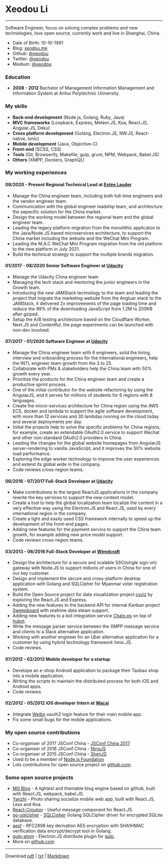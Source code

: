 Xeodou Li
=========

---

Software Engineer, focus on solving complex problems and new technologies, love open source, currently work and live in Shanghai, China.

* Date of Birth: 10-10-1991
* Blog: [xeodou.me](https://xeodou.me)
* Github: [@xeodou](https://github.com/xeodou)
* Twitter: [@xeodou](https://twitter.com/xeodou)
* Medium: [@xeodou](https://medium.com/@xeodou)

### Education

* **2008 - 2012** Bachelor of Management Information Management and Information System at Anhui Polytechnic University.

### My skills

* **Back-end development** (Node.js, Golang, Ruby, Java)
* **MVC frameworks** (Loopback, Express, Meteor.JS, Koa, React.JS, Angular.JS, Deku)
* **Cross platform development** (Golang, Electron.JS, NW.JS, React-native, Ionic)
* **Mobile development** (Java, Objective-C)
* **Front-end** (SCSS, CSS)
* **Tools** (Git, Browserify, Makefile, gulp, grunt, NPM, Webpack, Babel.JS)
* **Others** (XMPP, Dockers, GraphQL)

### My working experiences

#### **08/2020 - Present** Regional Technical Lead at [Estée Lauder](https://www.esteelauder.com/)
  - Manage the China engineer team, including both full-time engineers and the vendor engineer team.
  - Communication with the global engineer leadship team, and architecture the sepecific solution for the China market.
  - Design the working model between the regional team and the global engineer team.
  - Leading the legacy platform migration from the monolithic applicaton to the Java/Node.JS based microservices architecture, to support the China market including the website and the WeChat Mini Program.
  - Leading the M.A.C WeChat Mini Program migration from the old platform to the new platform in July 2021.
  - Build the technical strategy to support the multiple brands migration.

#### **01/2017 - 08/2020** Senior Software Engineer at [Udacity](https://www.udacity.com)
  - Manage the Udacity China engineer team
  - Managing the tech stack and mentoring the junior engineers in the Growth team.
  - Introducing the new JAMStack technology to the team and leading the project that migrate the marketing website from the Angluar stack to the JAMStack, it delivered 2x improvements of the page loading time and reduce the 99% of the downloading JavaScript from 1.2M to 200KB after gziped.
  - Setup the A/B testing architecture based on the Cloudflare Worker, Next.JS and Contentful, the page experiments can be launched with non-dev involved.

#### **07/2017 - 01/2020** Software Engineer at [Udacity](https://www.udacity.com)
  - Manage the China engineer team with 6 engineers, solid the hiring, interview and onboarding process for the international engineers, help the INTL engineer team growth from the 3 to 25.
  - Collaborate with PMs & stakeholders help the China team with 50% growth every year.
  - Prioritize the products for the China engineer team and create a productive sprint process.
  - One of the initial contributor for the website refactoring by using the AngularJS, and it serves for millions of students for 6 regions with 8 languages.
  - Create the micro-services architecture for China region using the AWS ECS, docker and lambda to support the agile software development, with more than 12 services and 30 lambdas running on the cloud today and several deployments per day.
  - Initial the projects help to solve the specific problems for China regions, for example, create an extendable OAuth2.0 service to support Wechat and other non-standard OAuth2.0 providers in China.
  - Leading the changes for the global website homepages from AngularJS server-rendering to vanilla JavaScript, and it improves the 50% website load performance.
  - Exploring the edge worker technology to improve the user experiences and extend its global wide in the company.
  - Code reviews cross-region teams.

#### **06/2016 - 07/2017** Full-Stack Developer at [Udacity](https://www.udacity.com)
  - Make contributions to the largest ReactJS applications in the company rewrite the key services to support the new content model.
  - Create a tool to help the global localization team localize the content in a very effective way using the Electron.JS and React.JS, used by every international region in the company.
  - Create a light and easily used CSS framework internally to speed up the development of the front-end pages.
  - Adding new features for the payment service to support the China team growth, for example adding new price model support.
  - Code reviews cross-region teams.

#### **03/2013 - 06/2016** Full-Stack Developer at [Wiredcraft](http://wiredcraft.com)
  - Design the architecture for a secure and scalable SSO(single sign-on) gateway with Node.JS to support millions of users in China for one of our key customer.
  - Design and implement the secure and cross-platform desktop application with Golang and SQLCipher for Myanmar voter registration system.
  - Build the Open Source project for data visualization project [csviz](http://csviz.org) by exploring the React.JS and Express.
  - Adding the new features to the backend API for internal Kanban project [Sweepboard](http://sweepboard.com) with realtime data steam support.
  - Adding new features to a bot integration service [Chato.ps](http://chato.ps) on top of [hubot](https://hubot.github.com/).
  - Write the message parser service between the XMPP message service and clients to a Slack alternative application.
  - Working with another engineer for an Uber alternative application for a customer by using hybrid technology framework Ionic.JS.
  - Code reviews.

#### **07/2012 - 02/2013** Mobile developer for a startup
  - Develope an e-shop Android application to package their Taobao shop into a mobile application.
  - Writing the scripts to maintain the distributed process for both iOS and Android apps.
  - Code reviews.

#### **02/2012 - 05/2012** iOS developer Intern at [Wacai](http://www.wacai.com)
  - Integrate [Weibo](https://weibo.com) oauth2 login feature for their main mobile app.
  - Fix some small bugs for the mobile applications.

### My open source contributions

* Co-organiser of 2017 JSConf China - [JSConf China 2017](http://2017.jsconf.cn/)
* Co-organiser of 2016 JSConf China - [NingJS](http://2016.jsconf.cn/)
* Co-organiser of 2015 JSConf China - [ShenJS](http://2015.jsconf.cn/)
* Used to be a member of [Node.js Foundation](https://github.com/nodejs)
* Lots contributions for open source project on [github.com](https://github.com/xeodou).


### Some open source projects

* [Mill Blog](https://github.com/graffie/mill) - A lightest and themable blog engine based on github, built with React.JS, webpack, babel.JS.
* [Yanzhi](https://github.com/graffie/yanzhi) - Photo sharing socialize mobile web app, built with React.JS, Less and Koa.
* [React-Crouton](https://github.com/xeodou/react-crouton) - Useful message component for React.JS.
* [go-sqlcipher](https://github.com/xeodou/go-sqlcipher) - [SQLCipher](https://www.zetetic.net/sqlcipher) Golang SQLCipher driver for encrypted SQLite database.
* [aesf](https://github.com/xeodou/aesf) - RFC2898 key derivation AES encryption with SHA1HMAC verification data encrypt/decrypt tool in Golang.
* [gulp-atom](https://github.com/xeodou/gulp-atom) - Electron.JS distribute plugin for [gulp](http://gulpjs.com/).
* More on [github.com](https://github.com/xeodou)

---
Download [pdf](index.pdf) | [txt](index.txt) | [Markdown](index.md)
